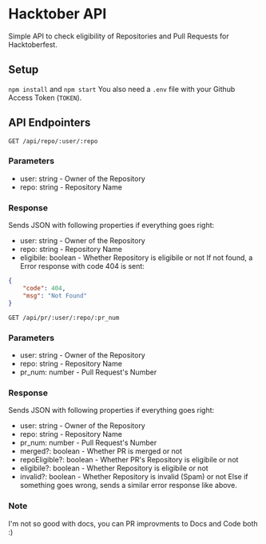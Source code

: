 # Hacktober API
Simple API to check eligibility of Repositories and Pull Requests for Hacktoberfest. 

## Setup
`npm install` and `npm start`
You also need a `.env` file with your Github Access Token (`TOKEN`).

## API Endpointers
```http
GET /api/repo/:user/:repo
```
### Parameters
* user: string - Owner of the Repository
* repo: string - Repository Name

### Response
Sends JSON with following properties if everything goes right:
* user: string - Owner of the Repository
* repo: string - Repository Name
* eligibile: boolean - Whether Repository is eligibile or not
If not found, a Error response with code 404 is sent:
```json
{
	"code": 404,
	"msg": "Not Found"
}
```

```http
GET /api/pr/:user/:repo/:pr_num
```
### Parameters
* user: string - Owner of the Repository
* repo: string - Repository Name
* pr_num: number - Pull Request's Number

### Response
Sends JSON with following properties if everything goes right:
* user: string - Owner of the Repository
* repo: string - Repository Name
* pr_num: number - Pull Request's Number
* merged?: boolean - Whether PR is merged or not
* repoEligible?: boolean - Whether PR's Repository is eligibile or not
* eligibile?: boolean - Whether Repository is eligibile or not
* invalid?: boolean - Whether Repository is invalid (Spam) or not
Else if something goes wrong, sends a similar error response like above.

### Note
I'm not so good with docs, you can PR improvments to Docs and Code both :)